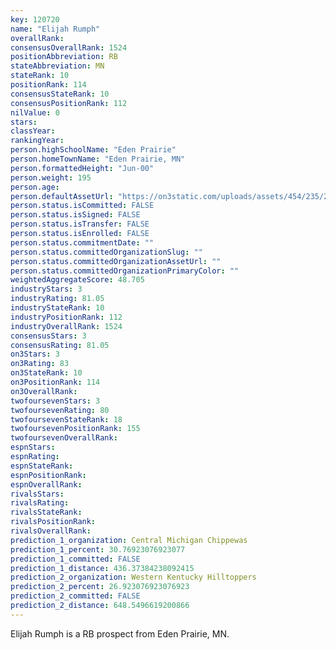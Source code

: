 ```yaml
---
key: 120720
name: "Elijah Rumph"
overallRank: 
consensusOverallRank: 1524
positionAbbreviation: RB
stateAbbreviation: MN
stateRank: 10
positionRank: 114
consensusStateRank: 10
consensusPositionRank: 112
nilValue: 0
stars: 
classYear: 
rankingYear: 
person.highSchoolName: "Eden Prairie"
person.homeTownName: "Eden Prairie, MN"
person.formattedHeight: "Jun-00"
person.weight: 195
person.age: 
person.defaultAssetUrl: "https://on3static.com/uploads/assets/454/235/235454.png"
person.status.isCommitted: FALSE
person.status.isSigned: FALSE
person.status.isTransfer: FALSE
person.status.isEnrolled: FALSE
person.status.commitmentDate: ""
person.status.committedOrganizationSlug: ""
person.status.committedOrganizationAssetUrl: ""
person.status.committedOrganizationPrimaryColor: ""
weightedAggregateScore: 48.705
industryStars: 3
industryRating: 81.05
industryStateRank: 10
industryPositionRank: 112
industryOverallRank: 1524
consensusStars: 3
consensusRating: 81.05
on3Stars: 3
on3Rating: 83
on3StateRank: 10
on3PositionRank: 114
on3OverallRank: 
twofoursevenStars: 3
twofoursevenRating: 80
twofoursevenStateRank: 18
twofoursevenPositionRank: 155
twofoursevenOverallRank: 
espnStars: 
espnRating: 
espnStateRank: 
espnPositionRank: 
espnOverallRank: 
rivalsStars: 
rivalsRating: 
rivalsStateRank: 
rivalsPositionRank: 
rivalsOverallRank: 
prediction_1_organization: Central Michigan Chippewas
prediction_1_percent: 30.76923076923077
prediction_1_committed: FALSE
prediction_1_distance: 436.37384238092415
prediction_2_organization: Western Kentucky Hilltoppers
prediction_2_percent: 26.923076923076923
prediction_2_committed: FALSE
prediction_2_distance: 648.5496619200866
---
```

Elijah Rumph is a RB prospect from Eden Prairie, MN.
